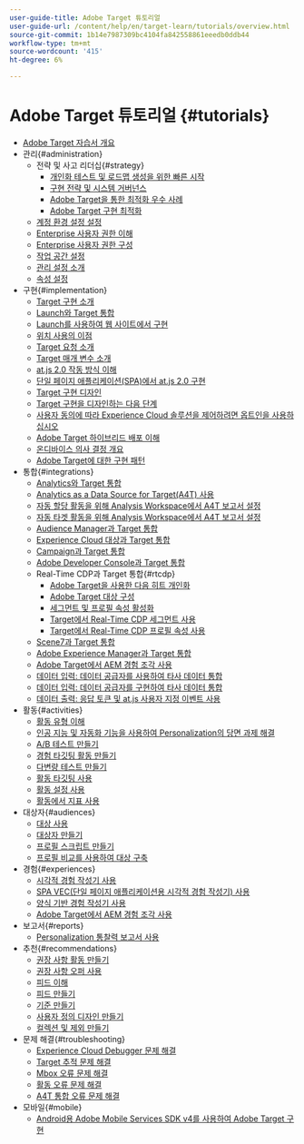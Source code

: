 ```yaml
---
user-guide-title: Adobe Target 튜토리얼
user-guide-url: /content/help/en/target-learn/tutorials/overview.html
source-git-commit: 1b14e7987309bc4104fa842558861eeedb0ddb44
workflow-type: tm+mt
source-wordcount: '415'
ht-degree: 6%

---
```



# Adobe Target 튜토리얼 {#tutorials}

+ [Adobe Target 자습서 개요](../overview.md)
+ 관리{#administration}
   + 전략 및 사고 리더십{#strategy}
      + [개인화 테스트 및 로드맵 생성을 위한 빠른 시작](../strategy/create-personalization-roadmap-testing-plan.md)
      + [구현 전략 및 시스템 거버넌스](../dev101/1-1-implementation-strategy-sys-governance.md)
      + [Adobe Target을 통한 최적화 우수 사례](../strategy/target-best-practices-for-optimization.md)
      + [Adobe Target 구현 최적화](../strategy/optimize-your-target-implementation.md)
   + [계정 환경 설정 설정](../administration/set-up-account-preferences.md)
   + [Enterprise 사용자 권한 이해](../administration/understanding-enterprise-user-permissions.md)
   + [Enterprise 사용자 권한 구성](../dev101/1-2-configure-ent-user-permissions.md)
   + [작업 공간 설정](../administration/set-up-workspaces.md)
   + [관리 설정 소개](../dev101/1-3-intro-to-admin-setup.md)
   + [속성 설정](../administration/set-up-properties.md)
+ 구현{#implementation}
   + [Target 구현 소개](../dev101/2-1-intro-to-target-implementation.md)
   + [Launch와 Target 통합](../dev101/3-1-target-launch.md)
   + [Launch를 사용하여 웹 사이트에서 구현](https://experienceleague.adobe.com/docs/launch-learn/implementing-in-websites-with-launch/index.html?lang=ko)
   + [위치 사용의 이점](../dev101/2-2-benefits-of-locations.md)
   + [Target 요청 소개](../dev101/2-3-intro-to-target-requests.md)
   + [Target 매개 변수 소개](../dev101/2-4-intro-to-target-params.md)
   + [at.js 2.0 작동 방식 이해](../implementation/understanding-how-atjs-20-works.md)
   + [단일 페이지 애플리케이션(SPA)에서 at.js 2.0 구현](../implementation/implement-atjs-20-in-a-single-page-application.md)
   + [Target 구현 디자인](../dev101/2-5-design-target-implementation.md)
   + [Target 구현을 디자인하는 다음 단계](../dev101/2-6-next-steps-design-target-implementation.md)
   + [사용자 동의에 따라 Experience Cloud 솔루션을 제어하려면 옵트인을 사용하십시오](https://experienceleague.adobe.com/docs/id-service/using/implementation/opt-in-service/use-opt-in-to-control-experience-cloud-activities-based-on-user-consent.html?lang=ko)
   + [Adobe Target 하이브리드 배포 이해](../implementation/hybrid-deployment.md)
   + [온디바이스 의사 결정 개요](../implementation/on-device-decisioning-overview.md)
   + [Adobe Target에 대한 구현 패턴](../implementation/implementation-patterns-for-adobe-target.md)
+ 통합{#integrations}
   + [Analytics와 Target 통합](../dev101/3-2-target-analytics.md)
   + [Analytics as a Data Source for Target(A4T) 사용](../integrations/use-analytics-as-a-data-source-a4t.md)
   + [자동 할당 활동을 위해 Analysis Workspace에서 A4T 보고서 설정](../integrations/set-up-a4t-reports-in-analysis-workspace-for-auto-allocate-activities.md)
   + [자동 타겟 활동을 위해 Analysis Workspace에서 A4T 보고서 설정](../integrations/set-up-a4t-reports-in-analysis-workspace-for-auto-target-activities.md)
   + [Audience Manager과 Target 통합](../dev101/3-3-target-dmp.md)
   + [Experience Cloud 대상과 Target 통합](../dev101/3-4-target-exc-audiences.md)
   + [Campaign과 Target 통합](../dev101/3-6-target-campaign.md)
   + [Adobe Developer Console과 Target 통합](../dev101/3-7-target-io.md)
   + Real-Time CDP과 Target 통합{#rtcdp}
      + [Adobe Target을 사용한 다음 히트 개인화](../integrations/rtcdp/next-hit-personalization.md)
      + [Adobe Target 대상 구성](../integrations/rtcdp/configure-the-target-destination.md)
      + [세그먼트 및 프로필 속성 활성화](../integrations/rtcdp/activate-segments-and-profile-attributes.md)
      + [Target에서 Real-Time CDP 세그먼트 사용](../integrations/rtcdp/use-rtcdp-segments-in-target.md)
      + [Target에서 Real-Time CDP 프로필 속성 사용](../integrations/rtcdp/use-rtcdp-profile-attributes-in-target.md)
   + [Scene7과 Target 통합](../dev101/3-8-target-scene7.md)
   + [Adobe Experience Manager과 Target 통합](../dev101/3-5-target-aem.md)
   + [Adobe Target에서 AEM 경험 조각 사용](https://helpx.adobe.com/experience-manager/kt/sites/using/experience-fragment-target-offer-feature-video-use.html)
   + [데이터 입력: 데이터 공급자를 사용하여 타사 데이터 통합](../integrations/use-data-providers-to-integrate-third-party-data.md)
   + [데이터 입력: 데이터 공급자를 구현하여 타사 데이터 통합](../integrations/implement-data-providers-to-integrate-third-party-data.md)
   + [데이터 출력: 응답 토큰 및 at.js 사용자 지정 이벤트 사용](../integrations/use-response-tokens-and-atjs-custom-events.md)
+ 활동{#activities}
   + [활동 유형 이해](../activities/understanding-the-types-of-activities.md)
   + [인공 지능 및 자동화 기능을 사용하여 Personalization의 당면 과제 해결](../activities/use-the-artificial-intelligence-and-automation-capabilities-to-meet-the-challenges-of-personalization.md)
   + [A/B 테스트 만들기](../activities/create-ab-tests.md)
   + [경험 타깃팅 활동 만들기](../activities/create-experience-targeting-activities.md)
   + [다변량 테스트 만들기](../activities/create-multivariate-tests.md)
   + [활동 타깃팅 사용](../activities/use-activity-targeting.md)
   + [활동 설정 사용](../activities/use-activity-settings.md)
   + [활동에서 지표 사용](../activities/use-metrics-in-activities.md)
+ 대상자{#audiences}
   + [대상 사용](../audiences/use-audiences.md)
   + [대상자 만들기](../audiences/create-audiences.md)
   + [프로필 스크립트 만들기](../audiences/create-profile-scripts.md)
   + [프로필 비교를 사용하여 대상 구축](../audiences/use-profile-comparison-to-build-audiences.md)
+ 경험{#experiences}
   + [시각적 경험 작성기 사용](../experiences/use-the-visual-experience-composer.md)
   + [SPA VEC(단일 페이지 애플리케이션용 시각적 경험 작성기) 사용](../experiences/use-the-visual-experience-composer-for-single-page-applications.md)
   + [양식 기반 경험 작성기 사용](../experiences/use-the-form-based-experience-composer.md)
   + [Adobe Target에서 AEM 경험 조각 사용](https://helpx.adobe.com/experience-manager/kt/sites/using/experience-fragment-target-offer-feature-video-use.html)
+ 보고서{#reports}
   + [Personalization 통찰력 보고서 사용](../reports/use-the-personalization-insights-reports.md)
+ 추천{#recommendations}
   + [권장 사항 활동 만들기](../recommendations/create-a-recommendations-activity.md)
   + [권장 사항 오퍼 사용](../recommendations/use-recommendations-offers.md)
   + [피드 이해](../recommendations/understanding-feeds.md)
   + [피드 만들기](../recommendations/create-a-feed.md)
   + [기준 만들기](../recommendations/create-criteria.md)
   + [사용자 정의 디자인 만들기](../recommendations/create-custom-designs.md)
   + [컬렉션 및 제외 만들기](../recommendations/create-collections-and-exclusions.md)
+ 문제 해결{#troubleshooting}
   + [Experience Cloud Debugger 문제 해결](../troubleshooting/troubleshoot-with-the-experience-cloud-debugger.md)
   + [Target 추적 문제 해결](../troubleshooting/troubleshoot-with-target-traces.md)
   + [Mbox 오류 문제 해결](../dev101/4-1-troubleshoot-mbox-errors.md)
   + [활동 오류 문제 해결](../dev101/4-2-troubleshoot-activity-errors.md)
   + [A4T 통합 오류 문제 해결](../dev101/4-3-troubleshoot-integration-errors.md)
+ 모바일{#mobile}
   + [Android용 Adobe Mobile Services SDK v4를 사용하여 Adobe Target 구현](../mobile-v4/overview.md)
